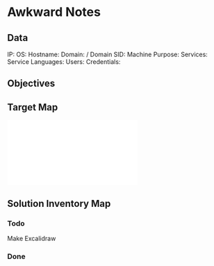 # Awkward Notes

## Data 

IP: 
OS:
Hostname:
Domain:  / Domain SID:
Machine Purpose: 
Services:
Service Languages:
Users:
Credentials:

## Objectives

## Target Map

![](Awkward-map.excalidraw.md)

## Solution Inventory Map


### Todo 

Make Excalidraw

### Done
      

